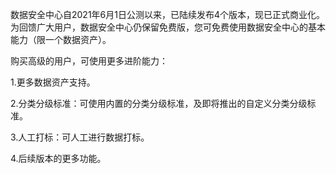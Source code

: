 数据安全中心自2021年6月1日公测以来，已陆续发布4个版本，现已正式商业化。为回馈广大用户，数据安全中心仍保留免费版，您可免费使用数据安全中心的基本能力（限一个数据资产）。

购买高级的用户，可使用更多进阶能力：

1.更多数据资产支持。

2.分类分级标准：可使用内置的分类分级标准，及即将推出的自定义分类分级标准。

3.人工打标：可人工进行数据打标。

4.后续版本的更多功能。
